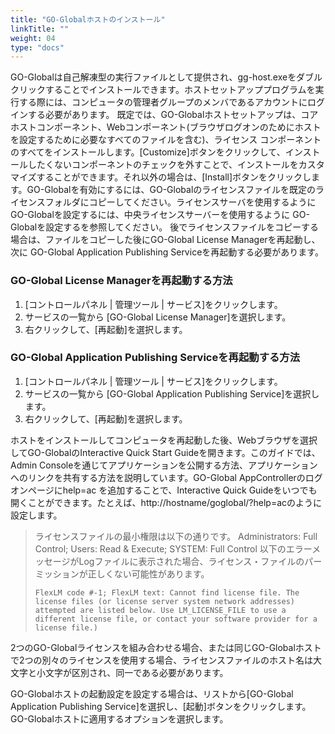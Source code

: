 ```yaml
---
title: "GO-Globalホストのインストール"
linkTitle: ""
weight: 04
type: "docs"
---
```



GO-Globalは自己解凍型の実行ファイルとして提供され、gg-host.exeをダブルクリックすることでインストールできます。ホストセットアッププログラムを実行する際には、コンピュータの管理者グループのメンバであるアカウントにログインする必要があります。
既定では、GO-Globalホストセットアップは、コアホストコンポーネント、Webコンポーネント(ブラウザログオンのためにホストを設定するために必要なすべてのファイルを含む)、ライセンス コンポーネントのすべてをインストールします。[Customize]ボタンをクリックして、インストールしたくないコンポーネントのチェックを外すことで、インストールをカスタマイズすることができます。それ以外の場合は、[Install]ボタンをクリックします。GO-Globalを有効にするには、GO-Globalのライセンスファイルを既定のライセンスフォルダにコピーしてください。ライセンスサーバを使用するように GO-Globalを設定するには、中央ライセンスサーバーを使用するように GO-Globalを設定するを参照してください。
後でライセンスファイルをコピーする場合は、ファイルをコピーした後にGO-Global License Managerを再起動し、次に GO-Global Application Publishing Serviceを再起動する必要があります。

### GO-Global License Managerを再起動する方法
1. [コントロールパネル | 管理ツール | サービス]をクリックします。
2. サービスの一覧から [GO-Global License Manager]を選択します。
3. 右クリックして、[再起動]を選択します。

### GO-Global Application Publishing Serviceを再起動する方法
1. [コントロールパネル | 管理ツール | サービス]をクリックします。
2. サービスの一覧から [GO-Global Application Publishing Service]を選択します。
3. 右クリックして、[再起動]を選択します。

ホストをインストールしてコンピュータを再起動した後、Webブラウザを選択してGO-GlobalのInteractive Quick Start Guideを開きます。このガイドでは、Admin Consoleを通じてアプリケーションを公開する方法、アプリケーションへのリンクを共有する方法を説明しています。GO-Global AppControllerのログオンページにhelp=ac を追加することで、Interactive Quick Guideをいつでも開くことができます。たとえば、http://hostname/goglobal/?help=acのように設定します。

>ライセンスファイルの最小権限は以下の通りです。
Administrators: Full Control; Users: Read & Execute; SYSTEM: Full Control
以下のエラーメッセージがLogファイルに表示された場合、ライセンス・ファイルのパーミッションが正しくない可能性があります。
>
>`FlexLM code #-1; FlexLM text: Cannot find license file. The license files (or license server system network addresses) attempted are listed below. Use LM_LICENSE_FILE to use a different license file, or contact your software provider for a license file.)`

2つのGO-Globalライセンスを組み合わせる場合、または同じGO-Globalホストで2つの別々のライセンスを使用する場合、ライセンスファイルのホスト名は大文字と小文字が区別され、同一である必要があります。

GO-Globalホストの起動設定を設定する場合は、リストから[GO-Global Application Publishing Service]を選択し、[起動]ボタンをクリックします。GO-Globalホストに適用するオプションを選択します。